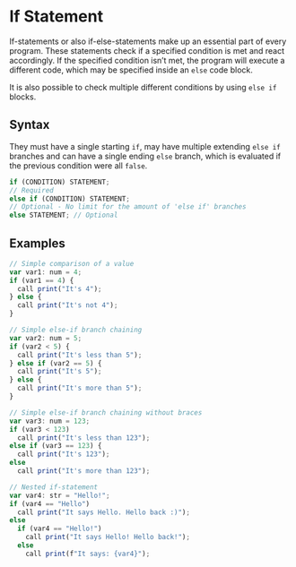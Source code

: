 # If Statement

If-statements or also if-else-statements make up an essential part of every program. These statements check if a
specified condition is met and react accordingly. If the specified condition isn’t met, the program will execute a
different code, which may be specified inside an `else` code block.

It is also possible to check multiple different conditions by using `else if` blocks.

## Syntax

They must have a single starting `if`, may have multiple extending `else if` branches and can have a single ending `else` branch, which is evaluated if the previous condition were all `false`.

```ts
if (CONDITION) STATEMENT;
// Required
else if (CONDITION) STATEMENT;
// Optional - No limit for the amount of 'else if' branches
else STATEMENT; // Optional
```

## Examples

```ts
// Simple comparison of a value
var var1: num = 4;
if (var1 == 4) {
  call print("It's 4");
} else {
  call print("It's not 4");
}

// Simple else-if branch chaining
var var2: num = 5;
if (var2 < 5) {
  call print("It's less than 5");
} else if (var2 == 5) {
  call print("It's 5");
} else {
  call print("It's more than 5");
}

// Simple else-if branch chaining without braces
var var3: num = 123;
if (var3 < 123)
  call print("It's less than 123");
else if (var3 == 123) {
  call print("It's 123");
else
  call print("It's more than 123");

// Nested if-statement
var var4: str = "Hello!";
if (var4 == "Hello")
  call print("It says Hello. Hello back :)");
else
  if (var4 == "Hello!")
    call print("It says Hello! Hello back!");
  else
    call print(f"It says: {var4}");
```
